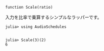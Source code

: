 ```
function Scale(ratio)
```

入力を比率で乗算するシンプルなラッパーです。

```jldoctest
julia> using AudioSchedules


julia> Scale(3)(2)
6
```
